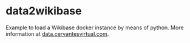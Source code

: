 # data2wikibase
Example to load a Wikibase docker instance by means of python. More information at [data.cervantesvirtual.com](http://data.cervantesvirtual.com/blog/2020/04/07/primeros-pasos-con-wikibase/).
